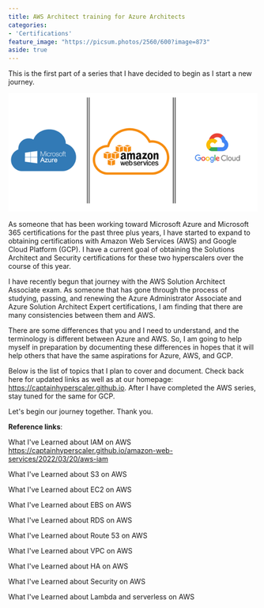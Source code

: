 ```yaml
---
title: AWS Architect training for Azure Architects
categories:
- 'Certifications'
feature_image: "https://picsum.photos/2560/600?image=873"
aside: true
---
```


This is the first part of a series that I have decided to begin as I start a new journey.

![](/images/Wordpress-Images/clouds-e1580309278738.png)

As someone that has been working toward Microsoft Azure and Microsoft 365 certifications for the past three plus years, I have started to expand to obtaining certifications with Amazon Web Services (AWS) and Google Cloud Platform (GCP).  I have a current goal of obtaining the Solutions Architect and Security certifications for these two hyperscalers over the course of this year.

I have recently begun that journey with the AWS Solution Architect Associate exam.  As someone that has gone through the process of studying, passing, and renewing the Azure Administrator Associate and Azure Solution Architect Expert certifications, I am finding that there are many consistencies between them and AWS.  

There are some differences that you and I need to understand, and the terminology is different between Azure and AWS.  So, I am going to help myself in preparation by documenting these differences in hopes that it will help others that have the same aspirations for Azure, AWS, and GCP.

Below is the list of topics that I plan to cover and document.  Check back here for updated links as well as at our homepage: <https://captainhyperscaler.github.io>.  After I have completed the AWS series, stay tuned for the same for GCP.

Let's begin our journey together. Thank you.

**Reference links**:

What I've Learned about IAM on AWS <https://captainhyperscaler.github.io/amazon-web-services/2022/03/20/aws-iam> 

What I've Learned about S3 on AWS

What I've Learned about EC2 on AWS

What I've Learned about EBS on AWS

What I've Learned about RDS on AWS

What I've Learned about Route 53 on AWS

What I've Learned about VPC on AWS

What I've Learned about HA on AWS

What I've Learned about Security on AWS

What I've Learned about Lambda and serverless on AWS


